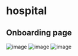 # hospital
 <h2>Onboarding page</h2>

![image](https://github.com/user-attachments/assets/a7d52542-5c2b-41bf-bae3-0e1bc92118b4)  ![image](https://github.com/user-attachments/assets/f5e82e28-226a-40d0-95bd-9de0416f4c10)  ![image](https://github.com/user-attachments/assets/00506f7f-c291-4b78-9dbc-170ae63ac649)



